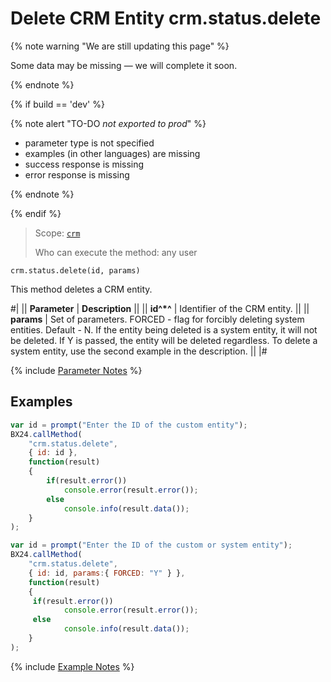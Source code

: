 # Delete CRM Entity crm.status.delete

{% note warning "We are still updating this page" %}

Some data may be missing — we will complete it soon.

{% endnote %}

{% if build == 'dev' %}

{% note alert "TO-DO _not exported to prod_" %}

- parameter type is not specified
- examples (in other languages) are missing
- success response is missing
- error response is missing

{% endnote %}

{% endif %}

> Scope: [`crm`](../../scopes/permissions.md)
>
> Who can execute the method: any user

```http
crm.status.delete(id, params)
```

This method deletes a CRM entity.

#|
|| **Parameter** | **Description** ||
|| **id^*^** | Identifier of the CRM entity. ||
|| **params** | Set of parameters. FORCED - flag for forcibly deleting system entities. Default - N. If the entity being deleted is a system entity, it will not be deleted. If Y is passed, the entity will be deleted regardless. To delete a system entity, use the second example in the description. ||
|#

{% include [Parameter Notes](../../../_includes/required.md) %}

## Examples

```javascript
var id = prompt("Enter the ID of the custom entity");
BX24.callMethod(
    "crm.status.delete",
    { id: id },
    function(result)
    {
        if(result.error())
            console.error(result.error());
        else
            console.info(result.data());
    }
);
```

```javascript
var id = prompt("Enter the ID of the custom or system entity");
BX24.callMethod(
    "crm.status.delete",
    { id: id, params:{ FORCED: "Y" } },
    function(result)
    {
     if(result.error())
            console.error(result.error());
     else
            console.info(result.data());
    }
);
```

{% include [Example Notes](../../../_includes/examples.md) %}